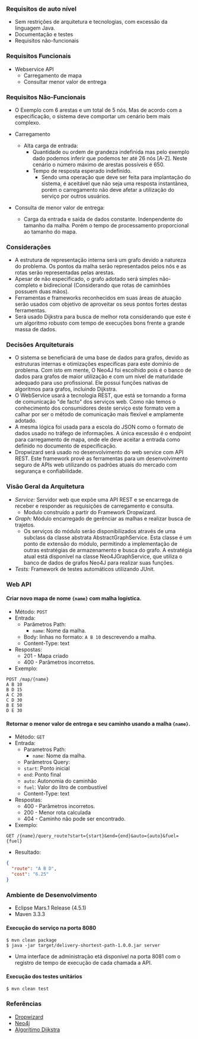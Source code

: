### Requisitos de auto nível

- Sem restrições de arquitetura e tecnologias, com excessão da linguagem Java.
- Documentação e testes
- Requisitos não-funcionais

### Requisitos Funcionais

- Webservice API
    - Carregamento de mapa
    - Consultar menor valor de entrega

### Requisitos Não-Funcionais
    
- O Exemplo com 6 arestas e um total de 5 nós. Mas de acordo com a especificação, o sistema deve comportar um cenário bem mais complexo.

- Carregamento
    - Alta carga de entrada:
        - Quantidade ou ordem de grandeza indefinida mas pelo exemplo dado podemos inferir que podemos ter até 26 nós [A-Z]. Neste cenário o número máximo de arestas possíveis é 650.
        - Tempo de resposta esperado indefinido.
            - Sendo uma operação que deve ser feita para implantação do sistema, é aceitável que não seja uma resposta instantânea, porém o carregamento não deve afetar a utilização do serviço por outros usuários.
- Consulta de menor valor de entrega:
    - Carga da entrada e saída de dados constante. Indenpendente do tamanho da malha. Porém o tempo de processamento proporcional ao tamanho do mapa.

### Considerações

- A estrutura de representação interna será um grafo devido a natureza do problema. Os pontos da malha serão representados pelos nós e as rotas serão representadas pelas arestas. 
- Apesar de não especificado, o grafo adotado será simples não-completo e bidirecional (Considerando que rotas de caminhões possuem duas mãos).
- Ferramentas e frameworks reconhecidos em suas áreas de atuação serão usados com objetivo de aproveitar os seus pontos fortes destas ferramentas.
- Será usado Dijkstra para busca de melhor rota considerando que este é um algoritmo robusto com tempo de execuções bons frente a grande massa de dados.

### Decisões Arquiteturais

- O sistema se beneficiará de uma base de dados para grafos, devido as estruturas internas e otimizações específicas para este domínio de problema. Com isto em mente, O Neo4J foi escolhido pois é o banco de dados para grafos de maior utilização e com um nível de maturidade adequado para uso profissional. Ele possui funções nativas de algoritmos para grafos, incluindo Dijkstra.
- O WebService usará a tecnologia REST, que está se tornando a forma de comunicação "de facto" dos serviços web. Como não temos o conhecimento dos consumidores deste serviço este formato vem a calhar por ser o método de comunicação mais flexível e amplamente adotado.
- A mesma lógica foi usada para a escola do JSON como o formato de dados usado no tráfego de informações. A única excessão é o endpoint para carregamento de mapa, onde ele deve aceitar a entrada como definido no documento de especificação.
- Dropwizard será usado no desenvolvimento do web service com API REST. Este framework provê as ferramentas para um desenvolvimento seguro de APIs web utilizando os padrões atuais do mercado com segurança e confiabilidade.

### Visão Geral da Arquitetura

- *Service:* Servidor web que expõe uma API REST e se encarrega de receber e responder as requisições de carregamento e consulta.
    - Modulo construído a partir do Framework Dropwizard.
- *Graph:* Módulo encarregado de gerênciar as malhas e realizar busca de trajetos.
    - Os serviços do módulo serão disponibilizados através de uma subclass da classe abstrata AbstractGraphService. Esta classe é um ponto de extensão do módulo, permitindo a implementação de outras estratégias de armazenamento e busca do grafo. A estratégia atual está disponível na classe Neo4JGraphService, que utiliza o banco de dados de grafos Neo4J para realizar suas funções.
- *Tests:* Framework de testes automáticos utilizando JUnit.

### Web API

#### Criar novo mapa de nome `{name}` com malha logística.
- Método: `POST`
- Entrada:
    - Parâmetros Path:
        - `name`: Nome da malha.
    - Body:
        linhas no formato: `A B 10` descrevendo a malha.
    - Content-Type: text
- Respostas:
    - 201 - Mapa criado
    - 400 - Parâmetros incorretos.
- Exemplo:
```
POST /map/{name}
A B 10
B D 15
A C 20
C D 30
B E 50
D E 30
```

#### Retornar o menor valor de entrega e seu caminho usando a malha `{name}`.
- Método: `GET`
- Entrada:
    - Parametros Path:
        - `name`: Nome da malha.
    - Parâmetros Query:
     - `start`: Ponto inicial
     - `end`: Ponto final
     - `auto`: Autonomia do caminhão
     - `fuel`: Valor do litro de combustível
    - Content-Type: text
- Respostas:
    - 400 - Parâmetros incorretos.
    - 200 - Menor rota calculada
    - 404 - Caminho não pode ser encontrado.
- Exemplo:

```
GET /{name}/query_route?start={start}&end={end}&auto={auto}&fuel={fuel}
```

- Resultado:

```json
{
  "route": "A B D",
  "cost": "6.25"
}
```

### Ambiente de Desenvolvimento
- Eclipse Mars.1 Release (4.5.1)
- Maven 3.3.3

#### Execução do serviço na porta 8080
```
$ mvn clean package
$ java -jar target/delivery-shortest-path-1.0.0.jar server
```
- Uma interface de administração etá disponível na porta 8081 com o registro de tempo de execução de cada chamada a API.

#### Execução dos testes unitários
```
$ mvn clean test
```

### Referências

- [Dropwizard](http://www.dropwizard.io/0.9.2/docs/getting-started.html#getting-started)
- [Neo4j](https://github.com/neo4j/neo4j)
- [Algorítimo Dijkstra](https://en.wikipedia.org/wiki/Dijkstra%27s_algorithm)
